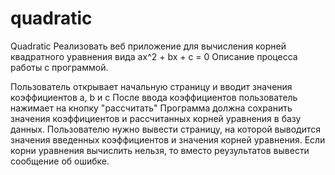 # quadratic
Quadratic
Реализовать веб приложение для вычисления корней квадратного уравнения вида ax^2 + bx + c = 0
Описание процесса работы с программой.

Пользователь открывает начальную страницу и вводит значения коэффициентов a, b и с
После ввода коэффициентов пользователь нажимает на кнопку "рассчитать"
Программа должна сохранить значения коэффициентов и рассчитанных корней уравнения в базу данных. 
Пользователю нужно вывести страницу, на которой выводится значения введенных коэффициентов и значения корней уравнения.
Если корни уравнения вычислить нельзя, то вместо реузультатов вывести сообщение об ошибке.
